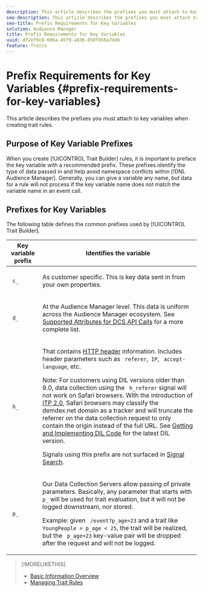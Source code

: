 ```yaml
---
description: This article describes the prefixes you must attach to key variables when creating trait rules.
seo-description: This article describes the prefixes you must attach to key variables when creating trait rules.
seo-title: Prefix Requirements for Key Variables
solution: Audience Manager
title: Prefix Requirements for Key Variables
uuid: df2ef9c8-606a-45f9-a836-859f856a7d4b
feature: Traits
---
```


# Prefix Requirements for Key Variables {#prefix-requirements-for-key-variables}

This article describes the prefixes you must attach to key variables when creating trait rules.

<!-- r_tb_variable_prefixes.xml -->

## Purpose of Key Variable Prefixes

When you create [!UICONTROL Trait Builder] rules, it is important to preface the key variable with a recommended prefix. These prefixes identify the type of data passed in and help avoid namespace conflicts within [!DNL Audience Manager]. Generally, you can give a variable any name, but data for a rule will not process if the key variable name does not match the variable name in an event call.

## Prefixes for Key Variables

The following table defines the common prefixes used by [!UICONTROL Trait Builder].  

<table id="table_CFEFA1DBDF904736B6EA2640B7AD26E5"> 
 <thead> 
  <tr> 
   <th colname="col1" class="entry"> Key variable prefix </th> 
   <th colname="col2" class="entry"> Identifies the variable </th> 
  </tr>
 </thead>
 <tbody> 
  <tr> 
   <td colname="col1"><code> c_</code> </td> 
   <td colname="col2"> <p>As customer specific. This is key data sent in from your own properties. </p> </td> 
  </tr> 
  <tr> 
   <td colname="col1"><code> d_</code> </td> 
   <td colname="col2"> <p>At the <span class="keyword"> Audience Manager</span> level. This data is uniform across the <span class="keyword"> Audience Manager</span> ecosystem. See <a href="../../api/dcs-intro/dcs-api-reference/dcs-keys.md"> Supported Attributes for DCS API Calls</a> for a more complete list.</p> </td> 
  </tr>
  <tr> 
   <td colname="col1"><code> h_</code> </td> 
   <td colname="col2"> <p>That contains <a href="https://en.wikipedia.org/wiki/List_of_HTTP_header_fields" scope="external" format="html"> HTTP header</a> information. Includes header parameters such as <code> referer</code>,<code> IP</code>, <code> accept-language</code>, etc. </p> <p> <p>Note: For customers using DIL versions older than 9.0, data collection using the <code> h_referer</code> signal will not work on Safari browsers. With the introduction of <a href="https://webkit.org/blog/8311/intelligent-tracking-prevention-2-0/" format="https" scope="external"> ITP 2.0</a>, Safari browsers may classify the demdex.net domain as a tracker and will truncate the referrer on the data collection request to only contain the origin instead of the full URL. See <a href="../../dil/dil-overview.md#get-implement-dil-code">Getting and Implementing DIL Code</a> for the latest DIL version.<p>Signals using this prefix are not surfaced in <a href="../data-explorer/data-explorer-signals-search/data-explorer-signals-search.md">Signal Search</a>.</p></p> </p> </td> 
  </tr> 
  <tr> 
   <td colname="col1"><code> p_</code> </td> 
   <td colname="col2"> <p>Our <span class="wintitle"> Data Collection Servers</span> allow passing of private parameters. Basically, any parameter that starts with <code> p_</code> will be used for trait evaluation, but it will not be logged downstream, nor stored. </p> <p>Example: given <code> /event?p_age=23</code> and a trait like <code> YoungPeople = p_age &lt; 25</code>, the trait will be realized, but the <code> p_age=23</code> key-value pair will be dropped after the request and will not be logged. </p> </td> 
  </tr> 
 </tbody> 
</table>

>[!MORELIKETHIS]
>
>* [Basic Information Overview](../../features/traits/create-onboarded-rule-based-traits.md)
>* [Managing Trait Rules](../../features/traits/manage-trait-rules.md#managing-trait-rules)
